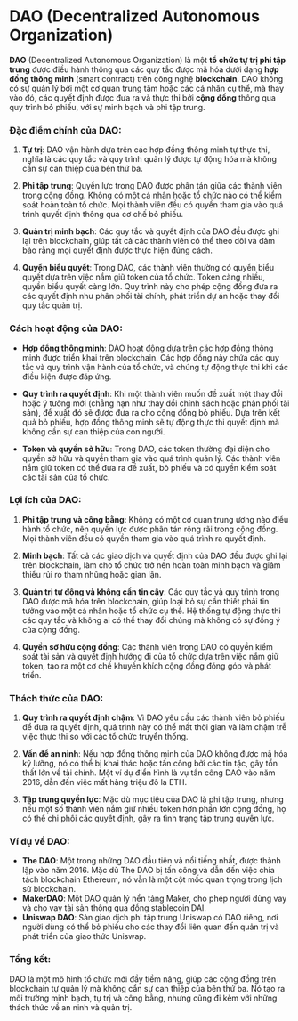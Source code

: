 # DAO (Decentralized Autonomous Organization)

**DAO** (Decentralized Autonomous Organization) là một **tổ chức tự trị phi tập trung** được điều hành thông qua các quy tắc được mã hóa dưới dạng **hợp đồng thông minh** (smart contract) trên công nghệ **blockchain**. DAO không có sự quản lý bởi một cơ quan trung tâm hoặc các cá nhân cụ thể, mà thay vào đó, các quyết định được đưa ra và thực thi bởi **cộng đồng** thông qua quy trình bỏ phiếu, với sự minh bạch và phi tập trung.

### Đặc điểm chính của DAO:

1. **Tự trị**: DAO vận hành dựa trên các hợp đồng thông minh tự thực thi, nghĩa là các quy tắc và quy trình quản lý được tự động hóa mà không cần sự can thiệp của bên thứ ba.

2. **Phi tập trung**: Quyền lực trong DAO được phân tán giữa các thành viên trong cộng đồng. Không có một cá nhân hoặc tổ chức nào có thể kiểm soát hoàn toàn tổ chức. Mọi thành viên đều có quyền tham gia vào quá trình quyết định thông qua cơ chế bỏ phiếu.

3. **Quản trị minh bạch**: Các quy tắc và quyết định của DAO đều được ghi lại trên blockchain, giúp tất cả các thành viên có thể theo dõi và đảm bảo rằng mọi quyết định được thực hiện đúng cách.

4. **Quyền biểu quyết**: Trong DAO, các thành viên thường có quyền biểu quyết dựa trên việc nắm giữ token của tổ chức. Token càng nhiều, quyền biểu quyết càng lớn. Quy trình này cho phép cộng đồng đưa ra các quyết định như phân phối tài chính, phát triển dự án hoặc thay đổi quy tắc quản trị.

### Cách hoạt động của DAO:

- **Hợp đồng thông minh**: DAO hoạt động dựa trên các hợp đồng thông minh được triển khai trên blockchain. Các hợp đồng này chứa các quy tắc và quy trình vận hành của tổ chức, và chúng tự động thực thi khi các điều kiện được đáp ứng.
- **Quy trình ra quyết định**: Khi một thành viên muốn đề xuất một thay đổi hoặc ý tưởng mới (chẳng hạn như thay đổi chính sách hoặc phân phối tài sản), đề xuất đó sẽ được đưa ra cho cộng đồng bỏ phiếu. Dựa trên kết quả bỏ phiếu, hợp đồng thông minh sẽ tự động thực thi quyết định mà không cần sự can thiệp của con người.

- **Token và quyền sở hữu**: Trong DAO, các token thường đại diện cho quyền sở hữu và quyền tham gia vào quá trình quản lý. Các thành viên nắm giữ token có thể đưa ra đề xuất, bỏ phiếu và có quyền kiểm soát các tài sản của tổ chức.

### Lợi ích của DAO:

1. **Phi tập trung và công bằng**: Không có một cơ quan trung ương nào điều hành tổ chức, nên quyền lực được phân tán rộng rãi trong cộng đồng. Mọi thành viên đều có quyền tham gia vào quá trình ra quyết định.

2. **Minh bạch**: Tất cả các giao dịch và quyết định của DAO đều được ghi lại trên blockchain, làm cho tổ chức trở nên hoàn toàn minh bạch và giảm thiểu rủi ro tham nhũng hoặc gian lận.

3. **Quản trị tự động và không cần tin cậy**: Các quy tắc và quy trình trong DAO được mã hóa trên blockchain, giúp loại bỏ sự cần thiết phải tin tưởng vào một cá nhân hoặc tổ chức cụ thể. Hệ thống tự động thực thi các quy tắc và không ai có thể thay đổi chúng mà không có sự đồng ý của cộng đồng.

4. **Quyền sở hữu cộng đồng**: Các thành viên trong DAO có quyền kiểm soát tài sản và quyết định hướng đi của tổ chức dựa trên việc nắm giữ token, tạo ra một cơ chế khuyến khích cộng đồng đóng góp và phát triển.

### Thách thức của DAO:

1. **Quy trình ra quyết định chậm**: Vì DAO yêu cầu các thành viên bỏ phiếu để đưa ra quyết định, quá trình này có thể mất thời gian và làm chậm trễ việc thực thi so với các tổ chức truyền thống.
2. **Vấn đề an ninh**: Nếu hợp đồng thông minh của DAO không được mã hóa kỹ lưỡng, nó có thể bị khai thác hoặc tấn công bởi các tin tặc, gây tổn thất lớn về tài chính. Một ví dụ điển hình là vụ tấn công DAO vào năm 2016, dẫn đến việc mất hàng triệu đô la ETH.

3. **Tập trung quyền lực**: Mặc dù mục tiêu của DAO là phi tập trung, nhưng nếu một số thành viên nắm giữ nhiều token hơn phần lớn cộng đồng, họ có thể chi phối các quyết định, gây ra tình trạng tập trung quyền lực.

### Ví dụ về DAO:

- **The DAO**: Một trong những DAO đầu tiên và nổi tiếng nhất, được thành lập vào năm 2016. Mặc dù The DAO bị tấn công và dẫn đến việc chia tách blockchain Ethereum, nó vẫn là một cột mốc quan trọng trong lịch sử blockchain.
- **MakerDAO**: Một DAO quản lý nền tảng Maker, cho phép người dùng vay và cho vay tài sản thông qua đồng stablecoin DAI.
- **Uniswap DAO**: Sàn giao dịch phi tập trung Uniswap có DAO riêng, nơi người dùng có thể bỏ phiếu cho các thay đổi liên quan đến quản trị và phát triển của giao thức Uniswap.

### Tổng kết:

DAO là một mô hình tổ chức mới đầy tiềm năng, giúp các cộng đồng trên blockchain tự quản lý mà không cần sự can thiệp của bên thứ ba. Nó tạo ra môi trường minh bạch, tự trị và công bằng, nhưng cũng đi kèm với những thách thức về an ninh và quản trị.
